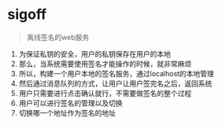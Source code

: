 # sigoff

> 离线签名的web服务

1. 为保证私钥的安全，用户的私钥保存在用户的本地
2. 那么，当系统需要使用签名才能操作的时候，就非常麻烦
3. 所以，构建一个用户本地的签名服务，通过localhost的本地管理
4. 然后通过消息队列的方式，让用户让用户签完名之后，返回系统
5. 用户只需要进行点击确认就行，不需要做签名的整个过程
6. 用户可以进行签名的管理以及切换
7. 切换哪一个地址作为签名的地址